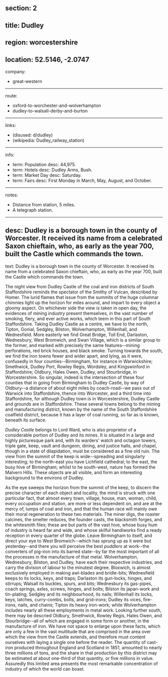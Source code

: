 section: 2
----
title: Dudley
----
region: worcestershire
----
location: 52.5146, -2.0747
----
company:
- great-western
----
route:
- oxford-to-worchester-and-wolverhampton
- dudley-to-walsall-derby-and-burton
----
links:
- (disused: d/dudley)
- (wikipedia: Dudley_railway_station)
----
info:
- term: Population
  desc: 44,975.
- term: Hotels
  desc: Dudley Arms, Bush.
- term: Market Day
  desc: Saturday.
- term: Fairs
  desc: First Monday in March, May, August, and October.
----
notes:
- Distance from station, 5 miles.
- A telegraph station.
----
desc: Dudley is a borough town in the county of Worcester. It received its name from a celebrated Saxon chieftain, who, as early as the year 700, built the Castle which commands the town.
----
text: Dudley is a borough town in the county of Worcester. It received its name from a celebrated Saxon chieftain, who, as early as the year 700, built the Castle which commands the town.

The night view from Dudley Castle of the coal and iron districts of South Staffordshire reminds the spectator of the Smithy of Vulcan, described by Homer. The lurid flames that issue from the summits of the huge columnar chimnies light up the horizon for miles around, and impart to every object a gloomy aspect. On whichever side the view is taken in open day, the evidences of mining industry present themselves, in the vast number of smoking, fiery, and ever active works, which teem in this part of South Staffordshire. Taking Dudley Castle as a centre, we have to the north, Tipton, Gonial, Sedgley, Bilston, Wolverhampton, Willenhall, and Wednesfield. More easterly we find Great Bridge, Toll End, Darlaston, Wednesbury, West Bromwich, and Swan Village, which is a similar group to the former, and marked with precisely the same features--mining perforations, red brick houses, and black smoke. Turning towards the south, we find the iron towns fewer and wider apart, and lying, as it were, confusedly in four counties--Birmingham, for instance in Warwickshire; Smethwick, Dudley Port, Rowley Regis, Wordsley, and Kingswinford in Staffordshire; Oldbury, Hales Owen, Dudley, and Stourbridge, in Worcestershire. So singular, indeed is the intersection of these four counties that in going from Birmingham to Dudley Castle, by way of Oldbury--a distance of about eight miles by coach-road--we pass out of Warwick into Staffordshire, thence into Worcester, and a third time into Staffordshire, for although Dudley town is in Worcestershire, Dudley Castle and grounds are in Staffordshire. These several towns belong to the mining and manufacturing district, known by the name of the South Staffordshire coalfield district, because it has a layer of coal running, so far as is known, beneath its surface.

*Dudley Castle* belongs to Lord Ward, who is also proprietor of a considerable portion of Dudley and its mines. It is situated in a large and highly picturesque park and, with its warders' watch and octagon towers, triple gate, keep, vault and dungeon, dining, and justice halls, and chapel, though in a state of dilapidation, must be considered as a fine old ruin. The view from the summit of the keep is wide--spreading and singularly interesting; to the north-east you have Lichfield cathedral; to the east, the busy hive of Birmingham; whilst to he south-west, nature has formed the Malvern Hills. These objects are all visible, and form an interesting background to the environs of Dudley.

As the eye sweeps the horizon from the summit of the keep, to discern the precise character of each object and locality, the mind is struck with one particular fact, that almost every town, village, house, man, woman, child, every occupation and station, are more or less dependent on, and are at the mercy of, lumps of coal and iron, and that the human race will mainly owe their moral regeneration to these two materials. The miner digs, the roaster calcines, the smelter reduces, the founder casts, the blacksmith forges, and the whitesmith files; these are but parts of the vast hive, whose busy hum of industry is heard far and wide, and whose skilful handiworks find a ready reception in every quarter of the globe. Leave Birmingham to itself, and direct your eye to West Bromwich--which has sprung up as it were but yesterday--and there you will perceive the best *puddlers* at work--the converters of pig-iron into its barred state--by far the most important of all the processes in the manufacture of that metal. Wolverhampton, Wednesbury, Bilston, and Dudley, have each their respective industries, and carry the division of labour to the minutest degree. Bloxwich, is almost exclusively employed in making awl-blades and bridle-bits; Wednesfield keeps to its locks, keys, and traps; Darlaston its gun-locks, hinges, and stirrups; Walsall its buckles, spurs, and bits; Wednesbury its gas-pipes, coach springs, axles, screws, hinges, and bolts; Bilston its japan-work and tin-plating; Sedgley and its neighbourhood, its nails; Willenhall its locks, keys, latches, curry-combs, bolts, and grid-irons; Dudley its vices, fire-irons, nails, and chains; Tipton its heavy iron-work; while Wolverhampton includes nearly all these employments in metal work. Looking further south, there may be descried Oldbury, Smethwick, Rowley Regis, Hales Owen, and Stourbridge--all of which are engaged in some form or another, in the manufacture of iron. We have not space to enlarge upon these facts, which are only a few in the vast multitude that are comprised in the area over which the view from the Castle extends, and therefore must content ourselves with laying a single one before the reader. The quantity of cast-iron produced throughout England and Scotland in 1851, amounted to nearly three millions of tons, and the share in that production by this district may be estimated at about one-third of that quantity, or five millions in value. Assuredly this limited area presents the most remarkable concentration of industry of which the world can boast.
